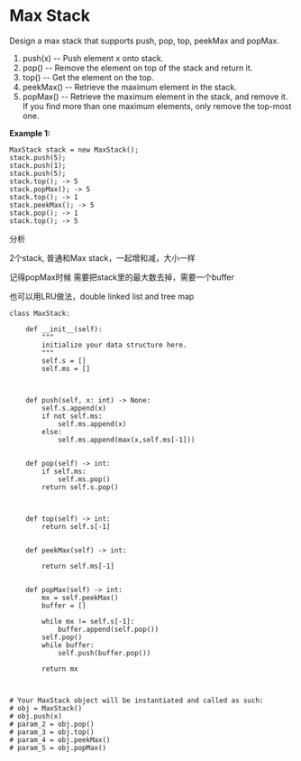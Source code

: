 # Max Stack



Design a max stack that supports push, pop, top, peekMax and popMax.

1. push\(x\) -- Push element x onto stack.
2. pop\(\) -- Remove the element on top of the stack and return it.
3. top\(\) -- Get the element on the top.
4. peekMax\(\) -- Retrieve the maximum element in the stack.
5. popMax\(\) -- Retrieve the maximum element in the stack, and remove it. If you find more than one maximum elements, only remove the top-most one.

**Example 1:**  


```text
MaxStack stack = new MaxStack();
stack.push(5); 
stack.push(1);
stack.push(5);
stack.top(); -> 5
stack.popMax(); -> 5
stack.top(); -> 1
stack.peekMax(); -> 5
stack.pop(); -> 1
stack.top(); -> 5
```

分析

2个stack, 普通和Max stack，一起增和减，大小一样

记得popMax时候 需要把stack里的最大数去掉，需要一个buffer

也可以用LRU做法，double linked list and tree map

```text
class MaxStack:

    def __init__(self):
        """
        initialize your data structure here.
        """
        self.s = []
        self.ms = []
        
        

    def push(self, x: int) -> None:
        self.s.append(x)
        if not self.ms:
            self.ms.append(x)
        else:
            self.ms.append(max(x,self.ms[-1]))
        

    def pop(self) -> int:
        if self.ms:
            self.ms.pop()
        return self.s.pop()
        
        

    def top(self) -> int:
        return self.s[-1]
        

    def peekMax(self) -> int:
        
        return self.ms[-1]
        

    def popMax(self) -> int:        
        mx = self.peekMax()
        buffer = []
        
        while mx != self.s[-1]:
            buffer.append(self.pop())
        self.pop()
        while buffer:
            self.push(buffer.pop())
        
        return mx
        


# Your MaxStack object will be instantiated and called as such:
# obj = MaxStack()
# obj.push(x)
# param_2 = obj.pop()
# param_3 = obj.top()
# param_4 = obj.peekMax()
# param_5 = obj.popMax()
```

